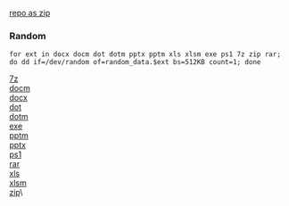 
[repo as zip](https://github.com/coldy28/Random-Data-Set/archive/refs/heads/master.zip)

### Random

`for ext in docx docm dot dotm pptx pptm xls xlsm exe ps1 7z zip rar; do dd if=/dev/random of=random_data.$ext bs=512KB count=1; done`

[7z](https://github.com/coldy28/Random-Data-Set/raw/master/random_data.7z)\
[docm](https://github.com/coldy28/Random-Data-Set/raw/master/random_data.docm)\
[docx](https://github.com/coldy28/Random-Data-Set/raw/master/random_data.docx)\
[dot](https://github.com/coldy28/Random-Data-Set/raw/master/random_data.dot)\
[dotm](https://github.com/coldy28/Random-Data-Set/raw/master/random_data.dotm)\
[exe](https://github.com/coldy28/Random-Data-Set/raw/master/random_data.exe)\
[pptm](https://github.com/coldy28/Random-Data-Set/raw/master/random_data.pptm)\
[pptx](https://github.com/coldy28/Random-Data-Set/raw/master/random_data.pptx)\
[ps1](https://github.com/coldy28/Random-Data-Set/raw/master/random_data.ps1)\
[rar](https://github.com/coldy28/Random-Data-Set/raw/master/random_data.rar)\
[xls](https://github.com/coldy28/Random-Data-Set/raw/master/random_data.xls)\
[xlsm](https://github.com/coldy28/Random-Data-Set/raw/master/random_data.xlsm)\
[zip](https://github.com/coldy28/Random-Data-Set/raw/master/random_data.zip)\




